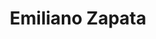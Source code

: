 ---
layout: project
order: 7
title: Emiliano Zapata
desc: Exploring the life of Mexico's famous revolutionary and champion of agrarianism.
type: Schoolwork
language: "HTML/CSS"
main_image_url: "/assets/images/projects/zapata.png"
link: "https://zapata.oliviachang.me"
github_link: "https://github.com/oliviachang29/zapata"
---